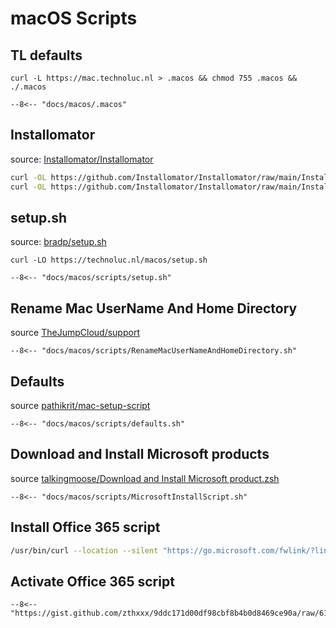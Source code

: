 # macOS Scripts

## TL defaults

`curl -L https://mac.technoluc.nl > .macos && chmod 755 .macos && ./.macos`

``` title=".macos"
--8<-- "docs/macos/.macos"
```

## Installomator

source: [Installomator/Installomator](https://github.com/Installomator/Installomator)

```bash
curl -OL https://github.com/Installomator/Installomator/raw/main/Installomator.sh && sudo zsh ./Installomator.sh microsoftofficebusinesspro DEBUG=0
curl -OL https://github.com/Installomator/Installomator/raw/main/Installomator.sh && sudo zsh ./Installomator.sh adobecreativeclouddesktop DEBUG=0
```

## setup.sh 

source: [bradp/setup.sh](https://gist.github.com/bradp/bea76b16d3325f5c47d4)

`curl -LO https://technoluc.nl/macos/setup.sh`

``` title="setup.sh"
--8<-- "docs/macos/scripts/setup.sh"
```

## Rename Mac UserName And Home Directory

source [TheJumpCloud/support](https://github.com/TheJumpCloud/support/blob/master/scripts/macos/RenameMacUserNameAndHomeDirectory.sh)

``` title="RenameMacUserNameAndHomeDirectory.sh"
--8<-- "docs/macos/scripts/RenameMacUserNameAndHomeDirectory.sh"
```

## Defaults

source [pathikrit/mac-setup-script](https://github.com/pathikrit/mac-setup-script)

``` title="defaults.sh"
--8<-- "docs/macos/scripts/defaults.sh"
```

## Download and Install Microsoft products

source [talkingmoose/Download and Install Microsoft product.zsh](https://gist.github.com/talkingmoose/a16ca849416ce5ce89316bacd75fc91a)

``` title="MicrosoftInstallScript.sh"
--8<-- "docs/macos/scripts/MicrosoftInstallScript.sh"
```

## Install Office 365 script


```bash
/usr/bin/curl --location --silent "https://go.microsoft.com/fwlink/?linkid=2009112" -o "O365BusinessPro.pkg" && /usr/sbin/installer -pkg "O365BusinessPro.pkg" -target /
```

## Activate Office 365 script

``` title="MicrosoftActivate.md"
--8<-- "https://gist.github.com/zthxxx/9ddc171d00df98cbf8b4b0d8469ce90a/raw/61a60e3a9754fe0b36919bcf14d7ef12a0e386a9/Activate%2520Office%25202019%2520for%2520macOS%2520VoL.md"
```
